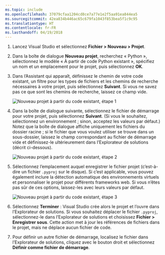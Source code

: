 ```yaml
---
ms.topic: include
ms.openlocfilehash: 37079cfaa1204cd8ce7a77e1e2f5aa91ea844ea5
ms.sourcegitcommit: 42ea834b446ac65c679fa1043f853bea5f1c9c95
ms.translationtype: HT
ms.contentlocale: fr-FR
ms.lasthandoff: 04/19/2018
---
```

1. Lancez Visual Studio et sélectionnez **Fichier > Nouveau > Projet**.

1. Dans la boîte de dialogue **Nouveau projet**, recherchez « Python », sélectionnez le modèle « À partir de code Python existant », spécifiez un nom et un emplacement pour le projet, puis sélectionnez **OK**.

1. Dans l’Assistant qui apparaît, définissez le chemin de votre code existant, un filtre pour les types de fichiers et les chemins de recherche nécessaires à votre projet, puis sélectionnez **Suivant**. Si vous ne savez pas ce que sont les chemins de recherche, laissez ce champ vide.

    ![Nouveau projet à partir du code existant, étape 1](../media/projects-from-existing-1.png)

1. Dans la boîte de dialogue suivante, sélectionnez le fichier de démarrage pour votre projet, puis sélectionnez **Suivant**. (Si vous le souhaitez, sélectionnez un environnement ; sinon, acceptez les valeurs par défaut.) Notez que la boîte de dialogue affiche uniquement les fichiers du dossier racine ; si le fichier que vous voulez utiliser se trouve dans un sous-dossier, laissez le champ correspondant au fichier de démarrage vide et définissez-le ultérieurement dans l’Explorateur de solutions (décrit ci-dessous).

    ![Nouveau projet à partir du code existant, étape 2](../media/projects-from-existing-2.png)

1. Sélectionnez l’emplacement auquel enregistrer le fichier projet (c’est-à-dire un fichier `.pyproj` sur le disque). Si c’est applicable, vous pouvez également inclure la détection automatique des environnements virtuels et personnaliser le projet pour différents frameworks web. Si vous n’êtes pas sûr de ces options, laissez-les avec leurs valeurs par défaut.

    ![Nouveau projet à partir du code existant, étape 3](../media/projects-from-existing-3.png)

1. Sélectionnez **Terminer** : Visual Studio crée alors le projet et l’ouvre dans l’Explorateur de solutions. Si vous souhaitez déplacer le fichier `.pyproj`, sélectionnez-le dans l’Explorateur de solutions et choisissez **Fichier > Enregistrer sous**. Cette action met à jour les références de fichiers dans le projet, mais ne déplace aucun fichier de code.

1. Pour définir un autre fichier de démarrage, localisez le fichier dans l’Explorateur de solutions, cliquez avec le bouton droit et sélectionnez **Définir comme fichier de démarrage**.